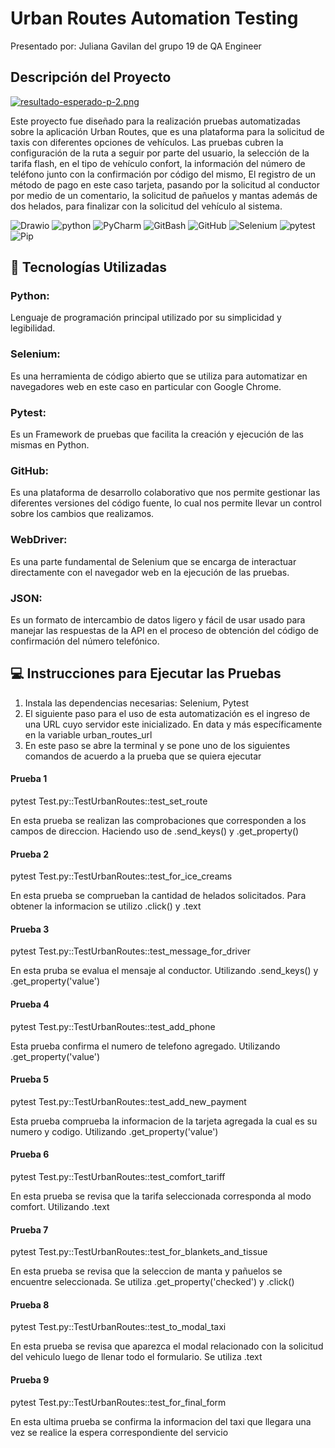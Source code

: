 # Urban Routes Automation Testing

Presentado por: Juliana Gavilan del grupo 19 de QA Engineer

## Descripción del Proyecto

[![resultado-esperado-p-2.png](https://i.postimg.cc/bv96QKfm/resultado-esperado-p-2.png)](https://postimg.cc/Jytc8YnX)

Este proyecto fue diseñado para la realización pruebas automatizadas
sobre la aplicación Urban Routes, 
que es una plataforma para la solicitud de taxis con diferentes opciones de vehículos. 
Las pruebas cubren la configuración de la ruta a seguir por parte del 
usuario, la selección de la tarifa flash, en el tipo de vehículo confort,
la información del número de teléfono junto con la confirmación por código del mismo, 
El registro de un método de pago en este caso tarjeta, pasando por la solicitud al conductor por medio de un comentario,
la solicitud de pañuelos y mantas además de dos helados, para finalizar con la solicitud del vehículo al sistema.

<img decoding="async" 
     src="https://img.shields.io/badge/DevTools-FADADD?style=for-the-badge&logo=Drawio&logoColor=white" 
     alt="Drawio"/>
<img decoding="async" 
     src="https://img.shields.io/badge/Python-E6E6FA?style=for-the-badge&logo=python&logoColor=white" 
     alt="python"/>
<img decoding="async" 
     src="https://img.shields.io/badge/PyCharm-B2E0F7?&style=for-the-badge&logo=PyCharm&logoColor=white" 
     alt="PyCharm"/>
<img decoding="async" 
     src="https://img.shields.io/badge/Git_Bash-FFFACD?&style=for-the-badge&logo=GitBash&logoColor=white" 
     alt="GitBash"/>
<img decoding="async" 
     src="https://img.shields.io/badge/GitHub-C1F0DC?&style=for-the-badge&logo=GitHub&logoColor=white" 
     alt="GitHub"/>
<img decoding="async"
     src="https://img.shields.io/badge/Selenium-FFDAB9?style=for-the-badge&logo=Selenium&logoColor=white" 
     alt="Selenium"/>
<img decoding="async" 
     src="https://img.shields.io/badge/Pytest-AEDFF7?style=for-the-badge&logo=pytest&logoColor=white" 
     alt="pytest"/>
<img decoding="async"
     src="https://img.shields.io/badge/Pip-FFB6B9?style=for-the-badge&logo=Pip&logoColor=white" 
     alt="Pip"/>


## 🧰 Tecnologías Utilizadas

### Python: 
Lenguaje de programación principal utilizado por su simplicidad y legibilidad.

### Selenium: 
Es una herramienta de código abierto que se utiliza para automatizar en navegadores web en este caso en particular con Google Chrome. 

### Pytest: 
Es un Framework de pruebas que facilita la creación y ejecución de las mismas en Python.

### GitHub: 
Es una plataforma de desarrollo colaborativo que nos permite gestionar las diferentes versiones del código fuente, lo cual nos permite llevar un control sobre los cambios que realizamos.

### WebDriver: 
Es una parte fundamental de Selenium que se encarga de interactuar directamente con el navegador web en la ejecución de las pruebas.

### JSON: 
Es un formato de intercambio de datos ligero y fácil de usar usado para manejar las respuestas de la API en el proceso de obtención del código de confirmación del número telefónico.

## :computer: Instrucciones para Ejecutar las Pruebas

1. Instala las dependencias necesarias: Selenium, Pytest 
2. El siguiente paso para el uso de esta automatización es el ingreso de una URL cuyo servidor este inicializado. En data y más específicamente en la variable urban_routes_url
3. En este paso se abre la terminal y se pone uno de los siguientes comandos de acuerdo a la prueba que se quiera ejecutar
   

#### Prueba 1  

pytest Test.py::TestUrbanRoutes::test_set_route 

En esta prueba se realizan las comprobaciones que corresponden a los campos de direccion. Haciendo uso de .send_keys() y .get_property()



#### Prueba 2  

pytest Test.py::TestUrbanRoutes::test_for_ice_creams

En esta prueba se comprueban la cantidad de helados solicitados. Para obtener la informacion se utilizo .click() y .text


#### Prueba 3  

pytest Test.py::TestUrbanRoutes::test_message_for_driver

En esta pruba se evalua el mensaje al conductor. Utilizando .send_keys() y .get_property('value')

#### Prueba 4  

pytest Test.py::TestUrbanRoutes::test_add_phone

Esta prueba confirma el numero de telefono agregado. Utilizando .get_property('value')

#### Prueba 5  

pytest Test.py::TestUrbanRoutes::test_add_new_payment

Esta prueba comprueba la informacion de la tarjeta agregada la cual es su numero y codigo. Utilizando .get_property('value')

#### Prueba 6  

pytest Test.py::TestUrbanRoutes::test_comfort_tariff

En esta prueba se revisa que la tarifa seleccionada corresponda al modo comfort. Utilizando .text

#### Prueba 7  

pytest Test.py::TestUrbanRoutes::test_for_blankets_and_tissue

En esta prueba se revisa que la seleccion de manta y pañuelos se encuentre seleccionada. Se utiliza .get_property('checked') y .click()

#### Prueba 8  

pytest Test.py::TestUrbanRoutes::test_to_modal_taxi

En esta prueba se revisa que aparezca el modal relacionado con la solicitud del vehiculo luego de llenar todo el formulario. Se utiliza .text

#### Prueba 9  

pytest Test.py::TestUrbanRoutes::test_for_final_form

En esta ultima prueba se confirma la informacion del taxi que llegara una vez se realice la espera correspondiente del servicio 
